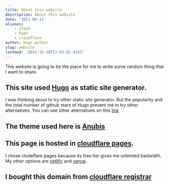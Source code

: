 ```yaml
---
title: About this website
description: About this website
date: '2021-04-13'
aliases:
    - stack
    - hugo
    - cloudflare
author: Hugo Author
slug: website
lastmod: '2021-12-10T17:03:01.016Z'
---
```


This website is going to be the place for me to write some random thing that I want to share.

## This site used [Hugo](https://gohugo.io/) as static site generator.
I was thinking about to try other static site generator. But the popularity and the total number of github stars of Hugo prevent me to try other alternatives. You can see other alternatives on this [link](https://jamstack.org/generators/)

## The theme used here is [Anubis](https://github.com/mitrichius/hugo-theme-anubis)

## This page is hosted in [cloudflare pages](https://pages.cloudflare.com/).
I chose clodeflare pages because its free tier gives me unlimited badwidth. My other options are [netlify](https://www.netlify.com/) and [vercel](https://vercel.com/).

## I bought this domain from [cloudflare registrar](https://www.cloudflare.com/products/registrar/)


